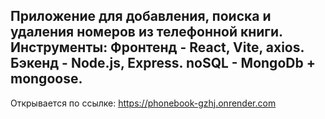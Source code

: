 Приложение для добавления, поиска и удаления номеров из телефонной книги.
Инструменты: Фронтенд - React, Vite, axios. Бэкенд - Node.js, Express. noSQL - MongoDb + mongoose.
---
Открывается по ссылке: 
https://phonebook-gzhj.onrender.com
